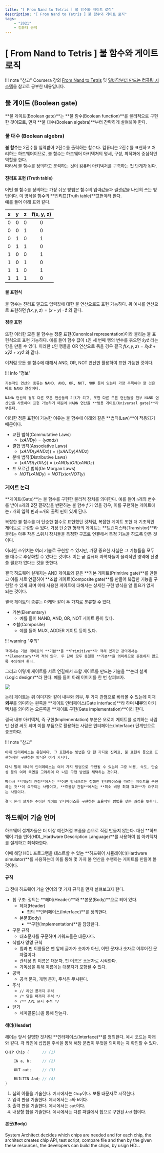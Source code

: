 ```yaml
---
title: "[ From Nand to Tetris ] 불 함수와 게이트 로직"
description: "[ From Nand to Tetris ] 불 함수와 게이트 로직"
tags:
    - "2021"
    - 컴퓨터 공학
---
```


# [ From Nand to Tetris ] 불 함수와 게이트 로직

!!! note "참고"
    Coursera 강의 [From Nand to Tetris](https://www.coursera.org/learn/build-a-computer) 및 [밑바닥부터 만드는 컴퓨팅 시스템](http://www.kyobobook.co.kr/product/detailViewKor.laf?ejkGb=KOR&mallGb=KOR&barcode=9788966262427)을 참고로 공부한 내용입니다.


## 불 게이트 (Boolean gate)

**불 게이트(Boolean gate)**는 **불 함수(Boolean function)**를 물리적으로 구현한 것이므로, 먼저 **불 대수(Boolean algebra)**부터 간략하게 살펴봐야 한다.


### 불 대수 (Boolean algebra)

**불 함수**는 2진수를 입력받아 2진수를 출력하는 함수다. 컴퓨터는 2진수를 표현하고 처리하는 하드웨어이므로, 불 함수는 하드웨어 아키텍처의 명세, 구성, 최적화에 중심적인 역할을 한다.  
따라서 불 함수를 정의하고 분석하는 것이 컴퓨터 아키텍처를 구축하는 첫 단계가 된다.

#### 진리표 표현 (Truth table)

어떤 불 함수를 정의하는 가장 쉬운 방법은 함수의 입력값들과 결괏값을 나란히 쓰는 방법이다. 이 방식을 함수의 **진리표(Truth table)**표현이라 한다.  
예를 들어 아래 표와 같다.

|x|y|z|f(x, y, z)|
|:-:|:-:|:-:|:-:|
|0|0|0|0|
|0|0|1|0|
|0|1|0|1|
|0|1|1|0|
|1|0|0|1|
|1|0|1|0|
|1|1|0|1|
|1|1|1|0|

#### 불 표현식

불 함수는 진리표 말고도 입력값에 대한 불 연산으로도 표현 가능하다. 위 예시를 연산으로 표현하면 $f(x, y, z) = (x+y)\cdot\bar{z}$ 와 같다.

#### 정준 표현

또한 이러한 모든 불 함수는 정준 표현(Canonical representation)이라 불리는 불 표현식으로 표현 가능하다. 예를 들어 함수 값이 `1`인 세 번째 행의 변수를 묶으면 $\bar{x}y\bar{z}$ 라는 항을 만들 수 있다. 이러한 `1`인 행들을 OR 연산으로 묶을 경우 결국 $f(x, y, z) = \bar{x}y\bar{z}+x\bar{y}\bar{z}+xy\bar{z}$ 와 같다.

이처럼 모든 불 함수에 대해서 AND, OR, NOT 연산만 활용하여 표현 가능한 것이다.

!!! info "정보"

    기본적인 연산의 종류는 NAND, AND, OR, NOT, NOR 등이 있는데 가장 주목해야 할 것은 바로 NAND 연산이다.

    NANA 연산의 경우 다른 모든 연산들의 기초가 되고, 또한 다른 모든 연산들을 전부 NAND 연산만을 사용하여 표현 가능하기 때문에 NADN 연산을 **범용 게이트(Universal gate)**라 부른다.


이러한 정준 표현이 가능한 이유는 불 함수에 아래와 같은 **법칙(Law)**이 적용되기 때문이다.

* 교환 법칙(Commutative Laws)
    * $(x AND y) = (y and x)$
* 결합 법칙(Associative Laws)
    * $(x AND (y AND z)) = ((x AND y) AND z)$
* 분배 법칙(Distributive Laws)
    * $(x AND (y OR z)) = (x AND y) OR (x AND z)$
* 드 모르간 법칙(De Morgan Laws)
    * $NOT(x AND y) = NOT(x) or NOT(y)$


### 게이트 논리

**게이트(Gate)**는 불 함수를 구현한 물리적 장치를 의미한다. 예를 들어 `n`개의 변수를 받아 `m`개의 2진 결괏값을 반환하는 불 함수 $f$ 가 있을 경우, 이를 구현하는 게이트에는 `n`개의 입력 핀과 `m`개의 출력 핀이 있게 된다.

복잡한 불 함수를 더 단순한 함수로 표현했던 것처럼, 복잡한 게이트 또한 더 기초적인 게이트로 구성할 수 있다. 가장 단순한 형태의 게이트는 **트랜지스터(Transistor)**라 불리는 아주 작은 스위치 장치들을 특정한 구조로 연결해서 특정 기능을 하도록 만든 것이다.

이러한 스위치는 여러 기술로 구현할 수 있지만, 가장 중요한 사실은 그 기능들을 모두 불 대수로 추상화할 수 있다는 것이다. 이는 곧 컴퓨터 과학자들이 물리적인 영역에 신경 쓸 필요가 없다는 것을 뜻한다.

결국 하드웨어 설계자는 AND 게이트와 같은 **기본 게이트(Primitive gate)**를 만들고 이를 서로 연결하여 **조합 게이트(Composite gate)**를 만들어 복잡한 기능을 구현할 수 있게 되며 이때 사용한 게이트에 대해서는 상세한 구현 방식을 알 필요가 없게 되는 것이다.

결국 게이트의 종류는 아래와 같이 두 가지로 분류할 수 있다.

* 기본(Elementary)
    * 예를 들어 NAND, AND, OR, NOT 게이트 등이 있다.
* 조합(Composite)
    * 예를 들어 MUX, ADDER 게이트 등이 있다.

!!! warning "주의"

    책에서는 기본 게이트의 **기본**을 **Primitive**라 적혀 있지만 강의에서는 **Elementary**라 적혀 있다. 두 단어 모두 동일한 **기본**을 의미하므로 혼동하지 않도록 주의해야 한다.

그리고 이렇게 게이트를 서로 연결해서 조합 게이트를 만드는 기술을 **논리 설계(Logic design)**라 한다. 예를 들어 아래 이미지를 한 번 살펴보자.

<img src="/images/computer-science/from-nand-to-tetris/01/1.png">

논리 게이트는 위 이미지와 같이 내부와 외부, 두 가지 관점으로 바라볼 수 있는데 이때 **외부**를 의미하는 왼쪽을 **게이트 인터페이스(Gate interface)**라 하며 **내부**의 아키텍처를 의미하는 오른쪽을 **게이트 구현(Gate implementation)**이라 한다.

결국 내부 아키텍처, 즉 구현(Implementation) 부분은 오로지 게이트를 설계하는 사람만 신경 써도 되며 이를 부품으로 활용하는 사람은 인터페이스(Interface) 단계만으로 충분하다.

!!! note "참고"

    이때 인터페이스는 유일하다. 그 표현하는 방법은 단 한 가지로 진리표, 불 표현식 등으로 표현하지만 구현하는 방식은 여러 가지다.

    다시 말해 하나의 인터페이스는 여러 가지 방법으로 구현될 수 있는데 그중 비용, 속도, 단순성 등의 여러 측면을 고려하여 더 나은 구현 방법을 채택하는 것이다.

    따라서 **기능적 관점**에서는 **어떤 방식으로든 정해진 인터페이스를 따르는 게이트를 구현하는 것**이 요구되는 사항이고, **효율성 관점**에서는 **최소 비용 최대 효과**가 요구되는 사항이다.

    결국 논리 설계는 주어진 게이트 인터페이스를 구현하는 효율적인 방법을 찾는 과정을 뜻한다.

## 하드웨어 기술 언어

하드웨어 설계자들은 더 이상 예전처럼 부품을 손으로 직접 만들지 않는다. 대신 **하드웨어 기술 언어(HDL_Hardware Description Language)**를 사용하여 칩 아키텍처를 설계하고 최적화한다.

이때 해당 HDL 프로그램을 테스트할 수 있는 **하드웨어 시뮬레이터(Hardware simulator)**를 사용하는데 이를 통해 몇 가지 불 연산을 수행하는 게이트를 만들어 볼 것이다.

#### 규칙

그 전에 하드웨어 기술 언어의 몇 가지 규칙을 먼저 살펴보고자 한다.

* 칩 구조: 정의는 **헤더(Header)**와 **본문(Body)**으로 되어 있다.
    * 헤더(Header)
        * 칩의 **인터페이스(Interface)**를 정의한다.
    * 본문(Body)
        * **구현(Implementation)**을 담당한다.
* 구문 규칙
    * 대소문자를 구문하며 키워드들은 대문자다.
* 식별자 명명 규칙
    * 칩과 핀 이름들은 맨 앞에 글자가 숫자가 아닌, 어떤 문자나 숫자로 이루어진 문자열이다.
    * 관례상 칩 이름은 대문자, 핀 이름은 소문자로 시작한다.
    * 가독성을 위해 이름에는 대문자가 포함될 수 있다.
* 공백
    * 공백 문자, 개행 문자, 주석은 무시된다.
* 주석
    * `// 라인 끝까지 주석`
    * `/* 닫을 때까지 주석 */`
    * `/** API 문서 주석 */`
* 닫기
    * 세미콜론(`;`)을 통해 닫는다.

#### 헤더(Header)

헤더는 앞서 설명한 것처럼 **인터페이스(Interface)**를 정의한다. 예시 코드는 아래와 같다. 각 라인에 삽입된 주석을 통해 해당 문법이 무엇을 의미하는 지 확인할 수 있다.

```verilog
CHIP Chip {      // (1)

    IN a, b;     // (2)

    OUT out;     // (3)

    BUILTIN And; // (4)
}
```

1. 칩의 이름을 기술한다. 예시에서는 `Chip`이다. 보통 대문자로 시작한다.
2. 입력 핀을 기술한다. 예시에서는 `a`와 `b`이다.
3. 출력 핀을 기술한다. 예시에서는 `out`이다.
4. 내장형 칩을 기술한다. 예시에서는 다른 파일에서 칩으로 구현된 `And` 칩이다.


#### 본문(Body)


System Architect decides which chips are needed and for each chip, the architect creates chip API, test script, compare file and then by the given these resources, the developers can build the chips, by usign HDL.

